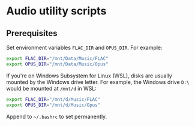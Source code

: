 # Audio utility scripts

## Prerequisites

Set environment variables `FLAC_DIR` and `OPUS_DIR`. For example:

```bash
export FLAC_DIR="/mnt/Data/Music/FLAC"
export OPUS_DIR="/mnt/Data/Music/Opus"
```

If you're on Windows Subsystem for Linux (WSL), disks are usually mounted by the Windows drive letter. For example, the Windows drive `D:\` would be mounted at `/mnt/d` in WSL:

```bash
export FLAC_DIR="/mnt/d/Music/FLAC"
export OPUS_DIR="/mnt/d/Music/Opus"
```

Append to `~/.bashrc` to set permanently.

